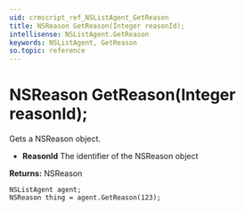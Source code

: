 ```yaml
---
uid: crmscript_ref_NSListAgent_GetReason
title: NSReason GetReason(Integer reasonId);
intellisense: NSListAgent.GetReason
keywords: NSListAgent, GetReason
so.topic: reference
---
```


# NSReason GetReason(Integer reasonId);

Gets a NSReason object.

* **ReasonId** The identifier of the NSReason object

**Returns:** NSReason

```crmscript
NSListAgent agent;
NSReason thing = agent.GetReason(123);
```


